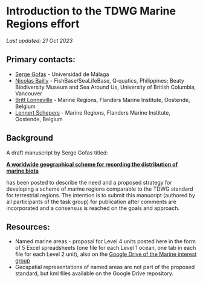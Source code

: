 # Introduction to the TDWG Marine Regions effort

_Last updated: 21 Oct 2023_

## Primary contacts:
  - [Serge Gofas](mailto:sgofas@uma.es) - Universidad de Málaga
  - [Nicolas Bailly](mailto:n.bailly@q-quatics.org) - FishBase/SeaLifeBase, Q‑quatics, Philippines; Beaty Biodiversity Museum and Sea Around Us, University of British Columbia, Vancouver
  - [Britt Lonneville](britt.lonneville@vliz.be) - Marine Regions, Flanders Marine Institute, Oostende, Belgium
  - [Lennert Schepers](lennert.schepers@vliz.be) - Marine Regions, Flanders Marine Institute, Oostende, Belgium

## Background

A draft manuscript by Serge Gofas titled:

**[A worldwide geographical scheme for recording the distribution of marine biota](./background.md)**

has been posted to describe the need and a proposed strategy for developing a scheme of marine regions comparable to the TDWG standard for terrestrial regions. The intention is to submit this manucript (authored by all participants of the task group) for publication after comments are incorporated and a consensus is reached on the goals and approach.

## Resources:

  - Named marine areas - proposal for Level 4 units posted here in the form of 5 Excel spreadsheets (one file for each Level 1 ocean, one tab in each file for each Level 2 unit), also on the [Google Drive of the Marine interest group](https://drive.google.com/drive/folders/1uwi264hKIMHZlLpfMY2wQyRvnXG_1TvY)
  - Geospatial representations of named areas are not part of the proposed standard, but kml files available on the Google Drive repository. 


